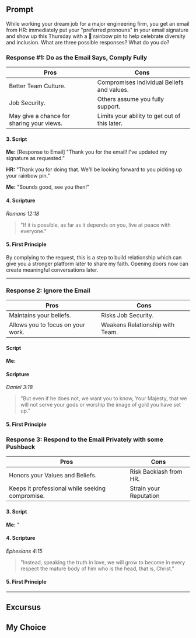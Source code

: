 ## Prompt
While working your dream job for a major engineering firm, you get an email from HR: immediately put your "preferred pronouns" in your email signature and show up this Thursday with a 🌈 rainbow pin to help celebrate diversity and inclusion. What are three possible responses? What do you do?

### Response #1: Do as the Email Says, Comply Fully

| Pros                          | Cons                                   |
|-------------------------------|----------------------------------------|
| Better Team Culture.           | Compromises Individual Beliefs and values.         |
| Job Security.                |   Others assume you fully support.   |
| May give a chance for sharing your views.         | Limits your ability to get out of this later. |


#### 3. Script

**Me:** [Response to Email] "Thank you for the email! I've updated my signature as requested."

**HR:** "Thank you for doing that. We'll be looking forward to you picking up your rainbow pin."

**Me:** "Sounds good, see you then!"


#### 4. Scripture

*Romans 12:18*  
>"If it is possible, as far as it depends on you, live at peace with everyone."

#### 5. First Principle
By complying to the request, this is a step to build relationship which can give you a stronger platform later to share my faith. Opening doors now can create meaningful conversations later.

***
### Response 2: Ignore the Email


| Pros                          | Cons                                   |
|-------------------------------|----------------------------------------|
| Maintains your beliefs. | Risks Job Security.    |
Allows you to focus on your work. | Weakens Relationship with Team.   | 

#### Script

**Me:** 

#### Scripture

*Daniel 3:18* 
>"But even if he does not, we want you to know, Your Majesty, that we will not serve your gods or worship the image of gold you have set up."

#### 5. First Principle


### Response 3: Respond to the Email Privately with some Pushback

| Pros                          | Cons                                   |
|-------------------------------|----------------------------------------|
| Honors your Values and Beliefs.   | Risk Backlash from HR.       |
Keeps it professional while seeking compromise. | Strain your Reputation   | 

#### 3. Script

**Me:** "

#### 4. Scripture

*Ephesians 4:15* 
> "Instead, speaking the truth in love, we will grow to become in every respect the mature body of him who is the head, that is, Christ."

#### 5. First Principle

***

## Excursus



## My Choice
